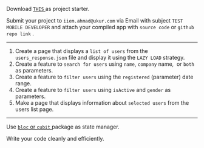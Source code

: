Download [ `THIS` ](https://drive.google.com/file/d/1oFOg7_44Lqi6Ah_G67ewLSkdRHudFbK1/view?usp=sharing) as project starter.

Submit your project to `iiem.ahmad@ukur.com` via Email with subject `TEST MOBILE DEVELOPER` and attach your compiled app with `source code` or `github repo link` .

---

1. Create a page that displays a `list of users` from the `users_response.json` file and display it using the `LAZY LOAD` strategy.
2. Create a feature to `search for users` using `name`,  `company` name,  or `both` as parameters.
3. Create a feature to `filter users` using the `registered` (parameter) date range.
4. Create a feature to `filter users` using `isActive` and `gender` as parameters.
5. Make a page that displays information about `selected users` from the users list page. 
   

---

Use [ `bloc` or `cubit` ](https://pub.dev/packages/bloc) package as state manager.

Write your code cleanly and efficiently.
